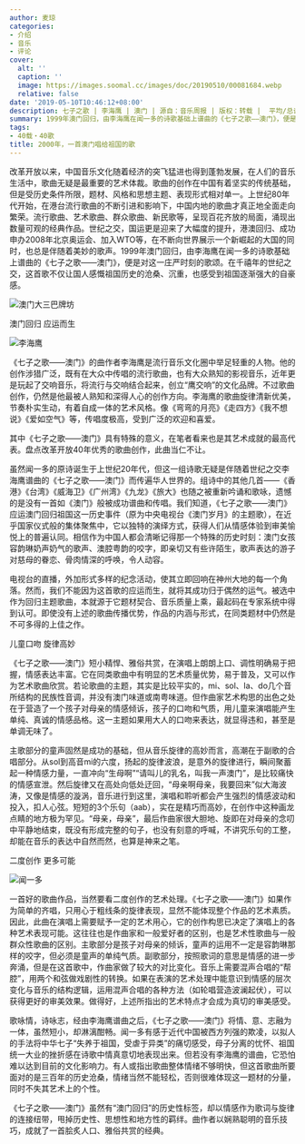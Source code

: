 ```yaml
---
author: 麦琼
categories:
- 介绍
- 音乐
- 评论
cover:
  alt: ''
  caption: ''
  image: https://images.soomal.cc/images/doc/20190510/00081684.webp
  relative: false
date: '2019-05-10T10:46:12+08:00'
description: 七子之歌 | 李海鹰 | 澳门 | 源自：音乐周报 | 版权：转载 |  平均/总评分：00.00/0
summary: 1999年澳门回归，由李海鹰在闻一多的诗歌基础上谱曲的《七子之歌――澳门》，便是对这一庄严时刻的歌颂。在千禧年的世纪之交，这首歌不仅让国人感慨祖国历史的沧桑、沉重，也感受到祖国逐渐强大的自豪感……
tags:
- 40载・40歌
title: 2000年，一首澳门唱给祖国的歌
---
```


改革开放以来，中国音乐文化随着经济的突飞猛进也得到蓬勃发展，在人们的音乐生活中，歌曲无疑是最重要的艺术体裁。歌曲的创作在中国有着坚实的传统基础，但是受历史条件所限，题材、风格和思想主题、表现形式相对单一。上世纪80年代开始，在港台流行歌曲的不断引进和影响下，中国内地的歌曲才真正地全面走向繁荣。流行歌曲、艺术歌曲、群众歌曲、新民歌等，呈现百花齐放的局面，涌现出数量可观的经典作品。世纪之交，国运更是迎来了大幅度的提升，港澳回归、成功申办2008年北京奥运会、加入WTO等，在不断向世界展示一个新崛起的大国的同时，也总是伴随着美妙的歌声。1999年澳门回归，由李海鹰在闻一多的诗歌基础上谱曲的《七子之歌――澳门》，便是对这一庄严时刻的歌颂。在千禧年的世纪之交，这首歌不仅让国人感慨祖国历史的沧桑、沉重，也感受到祖国逐渐强大的自豪感。

![澳门大三巴牌坊](https://images.soomal.cc/images/doc/20190510/00081684.webp)





澳门回归 应运而生

![李海鹰](https://images.soomal.cc/images/doc/20190510/00081682_01.webp)





《七子之歌――澳门》的曲作者李海鹰是流行音乐文化圈中举足轻重的人物。他的创作涉猎广泛，既有在大众中传唱的流行歌曲，也有大众熟知的影视音乐，近年更是玩起了交响音乐，将流行与交响结合起来，创立“鹰交响”的文化品牌。不过歌曲创作，仍然是他最被人熟知和深得人心的创作方向。李海鹰的歌曲旋律清新优美，节奏朴实生动，有着自成一体的艺术风格。像《弯弯的月亮》《走四方》《我不想说》《爱如空气》等，传唱度极高，受到广泛的欢迎和喜爱。

其中《七子之歌――澳门》具有特殊的意义，在笔者看来也是其艺术成就的最高代表。盘点改革开放40年优秀的歌曲创作，此曲当仁不让。

虽然闻一多的原诗诞生于上世纪20年代，但这一组诗歌无疑是伴随着世纪之交李海鹰谱曲的《七子之歌――澳门》而传遍华人世界的。组诗中的其他几首――《香港》《台湾》《威海卫》《广州湾》《九龙》《旅大》也随之被重新吟诵和歌咏，遗憾的是没有一首如《澳门》般被成功谱曲和传唱。我们知道，《七子之歌――澳门》应运澳门回归祖国这一历史事件（原为中央电视台《澳门岁月》的主题歌），在近乎国家仪式般的集体聚焦中，它以独特的演绎方式，获得人们从情感体验到审美愉悦上的普遍认同。相信作为中国人都会清晰记得那一个特殊的历史时刻：澳门女孩容韵琳奶声奶气的歌声、澳腔粤韵的咬字，即亲切又有些许陌生，歌声表达的游子对慈母的眷恋、骨肉情深的呼唤，令人动容。

电视台的直播，外加形式多样的纪念活动，使其立即回响在神州大地的每一个角落。然而，我们不能因为这首歌的应运而生，就将其成功归于偶然的运气。被选中作为回归主题歌曲，本就源于它题材契合、音乐质量上乘，最起码在专家系统中得到认可。即使没有上述的歌曲传播优势，作品的内涵与形式，在同类题材中仍然是不可多得的上佳之作。

儿童口吻 旋律高妙

《七子之歌――澳门》短小精悍、雅俗共赏，在演唱上朗朗上口、调性明确易于把握，情感表达丰富。它在同类歌曲中有明显的艺术质量优势，易于普及，又可以作为艺术歌曲欣赏。若论歌曲的主题，其实是比较平实的，mi、sol、la、do几个音所结构的民族性音调，并没有澳门味道或南粤味道。但作曲家艺术构思的出色之处在于营造了一个孩子对母亲的情感倾诉，孩子的口吻和气质，用儿童来演唱能产生单纯、真诚的情感品格。这一主题如果用大人的口吻来表达，就显得违和，甚至是单调无味了。

主歌部分的童声固然是成功的基础，但从音乐旋律的高妙而言，高潮在于副歌的合唱部分。从sol到高音mi的六度，扬起的旋律波浪，是意外的旋律进行，瞬间聚蓄起一种情感力量，一直冲向“生母啊”“请叫儿的乳名，叫我一声澳门”，是比较痛快的情感宣泄。然后旋律又在高处向低处迂回，“母亲啊母亲，我要回来”似大海波涛，又像是情感的漩涡，音乐进行到这里，演唱和聆听都会产生强烈的情感波动和投入，扣人心弦。短短的3个乐句（aab），实在是精巧而高妙，在创作中这种画龙点睛的地方极为罕见。“母亲，母亲”，最后作曲家很大胆地、旋即在对母亲的念叨中平静地结束，既没有形成完整的句子，也没有刻意的呼喊，不讲究乐句的工整，却能在音乐的表达中自然而然，也算是神来之笔。

二度创作 更多可能

![闻一多](https://images.soomal.cc/images/doc/20190510/00081683_01.webp)





一首好的歌曲作品，当然要看二度创作的艺术处理。《七子之歌――澳门》如果作为简单的齐唱，只用心于粗线条的旋律表现，显然不能体现整个作品的艺术素质。因此，此曲在演唱上需要赋予一定的艺术用心，它的创作构思已决定了演唱上的各种艺术表现可能。这往往也是作曲家和一般爱好者的区别，也是艺术性歌曲与一般群众性歌曲的区别。主歌部分是孩子对母亲的倾诉，童声的运用不一定是容韵琳那样的咬字，但必须是童声的单纯气质。副歌部分，按照歌词的意思是情感的进一步奔涌，但是在这首歌中，作曲家做了较大的对比变化。音乐上需要混声合唱的“帮腔”，用两个和弦做戏剧性的转换。如果在表演的艺术处理中能意识到情感的层次变化与音乐的结构逻辑，运用混声合唱的各种方法（如轮唱营造波澜起伏），可以获得更好的审美效果。做得好，上述所指出的艺术特点才会成为真切的审美感受。

歌咏情，诗咏志，经由李海鹰谱曲之后，《七子之歌――澳门》将情、意、志融为一体，虽然短小，却淋漓酣畅。闻一多有感于近代中国被西方列强的欺凌，以拟人的手法将中华七子“失养于祖国，受虐于异类”的痛切感受，母子分离的忧怀、祖国统一大业的挫折感在诗歌中情真意切地表现出来。但若没有李海鹰的谱曲，它恐怕难以达到目前的文化影响力。有人或指出歌曲整体情绪不够明快，但这首歌曲所要面对的是三百年的历史沧桑，情绪当然不能轻松，否则很难体现这一题材的分量，同时不失其艺术上的个性。

《七子之歌――澳门》虽然有“澳门回归”的历史性标签，却以情感作为歌词与旋律的连接纽带，甩掉历史性、思想性和地方性的羁绊。曲作者以娴熟聪明的音乐技巧，成就了一首脍炙人口、雅俗共赏的经典。